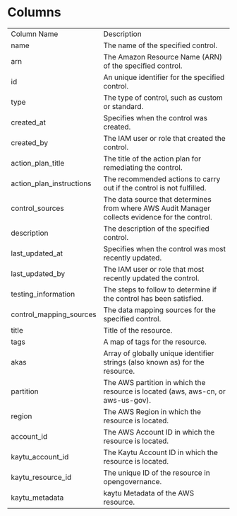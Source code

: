 # Columns  

<table>
	<tr><td>Column Name</td><td>Description</td></tr>
	<tr><td>name</td><td>The name of the specified control.</td></tr>
	<tr><td>arn</td><td>The Amazon Resource Name (ARN) of the specified control.</td></tr>
	<tr><td>id</td><td>An unique identifier for the specified control.</td></tr>
	<tr><td>type</td><td>The type of control, such as custom or standard.</td></tr>
	<tr><td>created_at</td><td>Specifies when the control was created.</td></tr>
	<tr><td>created_by</td><td>The IAM user or role that created the control.</td></tr>
	<tr><td>action_plan_title</td><td>The title of the action plan for remediating the control.</td></tr>
	<tr><td>action_plan_instructions</td><td>The recommended actions to carry out if the control is not fulfilled.</td></tr>
	<tr><td>control_sources</td><td>The data source that determines from where AWS Audit Manager collects evidence for the control.</td></tr>
	<tr><td>description</td><td>The description of the specified control.</td></tr>
	<tr><td>last_updated_at</td><td>Specifies when the control was most recently updated.</td></tr>
	<tr><td>last_updated_by</td><td>The IAM user or role that most recently updated the control.</td></tr>
	<tr><td>testing_information</td><td>The steps to follow to determine if the control has been satisfied.</td></tr>
	<tr><td>control_mapping_sources</td><td>The data mapping sources for the specified control.</td></tr>
	<tr><td>title</td><td>Title of the resource.</td></tr>
	<tr><td>tags</td><td>A map of tags for the resource.</td></tr>
	<tr><td>akas</td><td>Array of globally unique identifier strings (also known as) for the resource.</td></tr>
	<tr><td>partition</td><td>The AWS partition in which the resource is located (aws, aws-cn, or aws-us-gov).</td></tr>
	<tr><td>region</td><td>The AWS Region in which the resource is located.</td></tr>
	<tr><td>account_id</td><td>The AWS Account ID in which the resource is located.</td></tr>
	<tr><td>kaytu_account_id</td><td>The Kaytu Account ID in which the resource is located.</td></tr>
	<tr><td>kaytu_resource_id</td><td>The unique ID of the resource in opengovernance.</td></tr>
	<tr><td>kaytu_metadata</td><td>kaytu Metadata of the AWS resource.</td></tr>
</table>